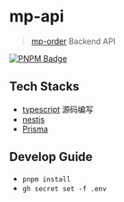 # mp-api

> [mp-order](../mp-order) Backend API

[![PNPM Badge](https://img.shields.io/badge/developed%20by-pnpm-black)](https://pnpm.io/)

## Tech Stacks

- [typescript](https://www.typescriptlang.org/) 源码编写
- [nestjs](https://nestjs.com/)
- [Prisma](https://www.prisma.io/)

## Develop Guide

- `pnpm install`
- `gh secret set -f .env`
